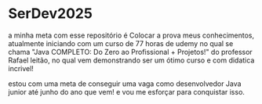 # SerDev2025
a minha meta com esse repositório é Colocar a prova meus conhecimentos, atualmente iniciando com um curso de 77 horas de udemy no qual se chama "Java COMPLETO: Do Zero ao Profissional + Projetos!" do professor Rafael leitão, no qual vem demonstrando ser um ótimo curso e com didatica incrivel!

 estou com uma meta de conseguir uma vaga como desenvolvedor Java junior até junho do ano que vem! e vou me esforçar para conquistar isso.
